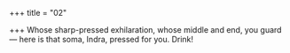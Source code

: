 +++
title = "02"

+++
Whose sharp-pressed exhilaration, whose middle and end, you guard— here is that soma, Indra, pressed for you. Drink!  